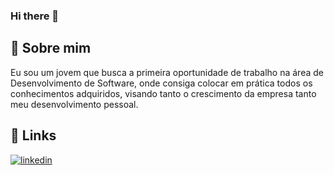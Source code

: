 ### Hi there 👋

## 🚀 Sobre mim
Eu sou um jovem que busca a primeira oportunidade de trabalho na área de Desenvolvimento de Software, onde consiga colocar em prática todos os conhecimentos adquiridos, visando tanto o crescimento da empresa tanto meu desenvolvimento pessoal. 

## 🔗 Links
[![linkedin](https://img.shields.io/badge/linkedin-0A66C2?style=for-the-badge&logo=linkedin&logoColor=white)](https://www.linkedin.com/in/davisanchessimão/)
